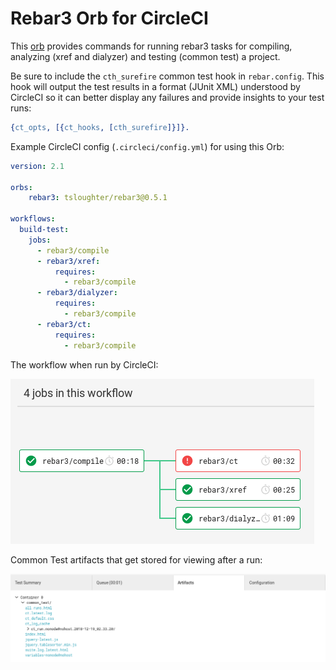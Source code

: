 # Rebar3 Orb for CircleCI

This [orb](https://circleci.com/orbs/) provides commands for running rebar3 tasks for compiling, analyzing (xref and dialyzer) and testing (common test) a project.

Be sure to include the `cth_surefire` common test hook in `rebar.config`. This hook will output the test results in a format (JUnit XML) understood by CircleCI so it can better display any failures and provide insights to your test runs:

``` erlang
{ct_opts, [{ct_hooks, [cth_surefire]}]}.
```

Example CircleCI config (`.circleci/config.yml`) for using this Orb:

``` yaml
version: 2.1

orbs:
    rebar3: tsloughter/rebar3@0.5.1

workflows:
  build-test:
    jobs:
      - rebar3/compile
      - rebar3/xref:
          requires:
            - rebar3/compile
      - rebar3/dialyzer:
          requires:
            - rebar3/compile
      - rebar3/ct:
          requires:
            - rebar3/compile
```

The workflow when run by CircleCI:

![workflow](workflow.png)

Common Test artifacts that get stored for viewing after a run:

![artifacts](artifacts.png)



